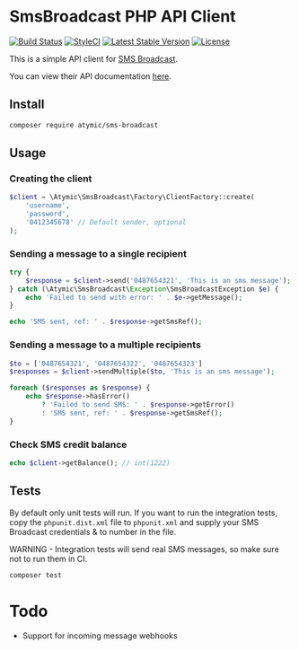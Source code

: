 # SmsBroadcast PHP API Client
[![Build Status](https://travis-ci.org/atymic/sms-broadcast-php.svg?branch=master)](https://travis-ci.org/atymic/sms-broadcast-php) [![StyleCI](https://github.styleci.io/repos/190493163/shield?branch=master)](https://github.styleci.io/repos/190493163) [![Latest Stable Version](https://poser.pugx.org/atymic/sms-broadcast/v/stable)](https://packagist.org/packages/atymic/sms-broadcast) [![License](https://poser.pugx.org/atymic/sms-broadcast/license)](https://packagist.org/packages/atymic/sms-broadcast)

This is a simple API client for [SMS Broadcast](https://www.smsbroadcast.com.au/).

You can view their API documentation [here](https://www.smsbroadcast.com.au/Advanced%20HTTP%20API.pdf).

## Install

```bash
composer require atymic/sms-broadcast
```


## Usage

### Creating the client

```php
$client = \Atymic\SmsBroadcast\Factory\ClientFactory::create(
    'username',
    'password',
    '0412345678' // Default sender, optional
);
```

### Sending a message to a single recipient
```php
try {
    $response = $client->send('0487654321', 'This is an sms message');
} catch (\Atymic\SmsBroadcast\Exception\SmsBroadcastException $e) {
    echo 'Failed to send with error: ' . $e->getMessage();
}

echo 'SMS sent, ref: ' . $response->getSmsRef();
```

### Sending a message to a multiple recipients
```php
$to = ['0487654321', '0487654322', '0487654323']
$responses = $client->sendMultiple($to, 'This is an sms message');

foreach ($responses as $response) {
    echo $response->hasError()
        ? 'Failed to send SMS: ' . $response->getError()
        : 'SMS sent, ref: ' . $response->getSmsRef();
}
```


### Check SMS credit balance
```php
echo $client->getBalance(); // int(1222)
```

## Tests
By default only unit tests will run. If you want to run the integration tests, copy the `phpunit.dist.xml` file to `phpunit.xml` and supply your SMS Broadcast credentials & to number in the file.

WARNING - Integration tests will send real SMS messages, so make sure not to run them in CI.

```bash
composer test
```

# Todo
- Support for incoming message webhooks
